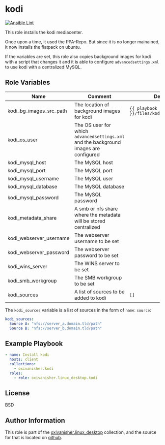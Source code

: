 kodi
====
[![Ansible Lint](https://github.com/oxivanisher/role-kodi/actions/workflows/ansible-lint.yml/badge.svg)](https://github.com/oxivanisher/role-kodi/actions/workflows/ansible-lint.yml)

This role installs the kodi mediacenter.

Once upon a time, it used the PPA-Repo. But since it is no longer mainained, it now installs the flatpack on ubuntu.

If the variables are set, this role also copies background images for kodi with a script that changes it and it is able to configure `advancedsettings.xml` to use kodi with a centralized MySQL.

Role Variables
--------------

| Name                    | Comment                                                                               | Default value                                      |
| ----------------------- | ------------------------------------------------------------------------------------- | -------------------------------------------------- |
| kodi_bg_images_src_path | The location of background images for kodi                                            | `{{ playbook_dir }}/files/kodi_background_images/` |
| kodi_os_user            | The OS user for which `advancedsettings.xml` and the background images are configured |                                                    |
| kodi_mysql_host         | The MySQL host                                                                        |                                                    |
| kodi_mysql_port         | The MySQL port                                                                        |                                                    |
| kodi_mysql_username     | The MySQL user                                                                        |                                                    |
| kodi_mysql_database     | The MySQL database                                                                    |                                                    |
| kodi_mysql_password     | The MySQL password                                                                    |                                                    |
| kodi_metadata_share     | A smb or nfs share where the metadata will be stored centralized                      |                                                    |
| kodi_webserver_username | The webserver username to be set                                                      |                                                    |
| kodi_webserver_password | The webserver password to be set                                                      |                                                    |
| kodi_wins_server        | The WINS server to be set                                                             |                                                    |
| kodi_smb_workgroup      | The SMB workgroup to be set                                                           |                                                    |
| kodi_sources            | A list of sources to be added to kodi                                                 | `[]`                                               |


The `kodi_sources` variable is a list of sources in the form of `name`: `source`:

```yaml
kodi_sources:
  Source A: "nfs://server_a.domain.tld/path"
  Source B: "nfs://server_b.domain.tld/path"
```

Example Playbook
----------------
```yaml
- name: Install kodi
  hosts: client
  collections:
    - oxivanisher.kodi
  roles:
    - role: oxivanisher.linux_desktop.kodi
```

License
-------

BSD

Author Information
------------------

This role is part of the [oxivanisher.linux_desktop](https://galaxy.ansible.com/ui/repo/published/oxivanisher/linux_desktop/) collection, and the source for that is located on [github](https://github.com/oxivanisher/collection-linux_desktop).
